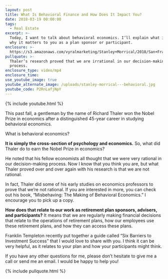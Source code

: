```yaml
---
layout: post
title: What Is Behavioral Finance and How Does It Impact You?
date: 2018-03-19 00:00:00
tags:
  - Real Estate
excerpt: >-
  Today, I want to talk about behavioral economics. I’ll explain what it is and
  why it matters to you as a plan sponsor or participant.
enclosure: >-
  https://s3.amazonaws.com/vyralmarketing/Stanley+Morrical/2018/San+Francisco+Bay+Area-+What+Is+Behavioral+Finance+and+How+Does+It+Impact+You%253F+(1).mp4
pullquote: >-
  Thaler’s research proved that we are irrational in our decision-making
  process.
enclosure_type: video/mp4
enclosure_time:
use_youtube_image: true
youtube_alternate_image: /uploads/stanley-morrical---behavioral.jpg
youtube_code: P2RnLafjNpY
---
```


{% include youtube.html %}

This past fall, a gentleman by the name of Richard Thaler won the Nobel Prize in economics after a distinguished 45-year career in studying behavioral economics.

What is behavioral economics?

**It is simply the cross-section of psychology and economics.** So, what did Thaler do to earn the Nobel Prize in economics?

He noted that his fellow economists all thought that we were very rational in our decision-making process. Now I know that you think you are, but what Thaler proved over and over again with his research is that we are not rational.

In fact, Thaler did some of his early studies on economics professors to prove that we’re not rational. If you are interested in more, you can check out his book, “Misbehaving: The Making of Behavioral Economics.” I encourage you to pick up a copy.

**How does that relate to our work as retirement plan sponsors, advisers, and participants?** It means that we are regularly making financial decisions that relate to the operations of retirement plans, how our employees use these retirement plans, and how they can access these plans.

Franklin Templeton recently put together a guide called “Six Barriers to Investment Success” that I would love to share with you. I think it can be very helpful, as it relates to your plan and how your participants might think.

If you have any other questions for me, please don’t hesitate to give me a call or send me an email. I would be happy to help you!

{% include pullquote.html %}